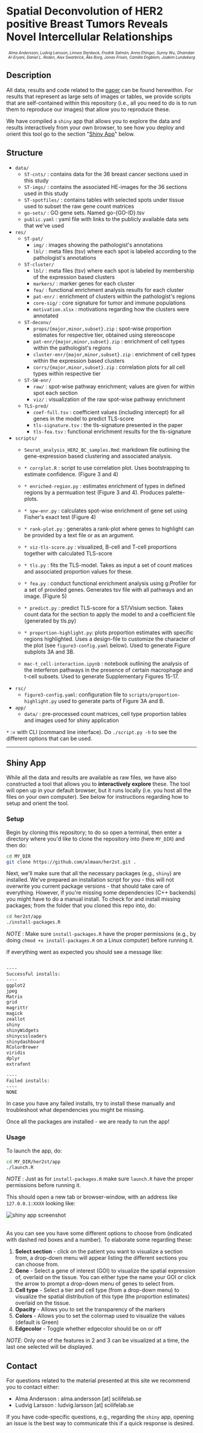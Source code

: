 # Spatial Deconvolution of HER2 positive Breast Tumors Reveals Novel Intercellular Relationships

<div align="center"><span style="font-size:10px;font-style:italic">Alma Andersson, Ludvig Larsson, Linnea Stenbeck, Fredrik Salmén, Anna Ehinger, Sunny Wu, Ghamdan Al-Eryani, Daniel L. Roden, Alex Swarbrick, Åke Borg, Jonas Frisén, Camilla Engblom, Joakim Lundeberg</div></span>

## Description


All data, results and code related to the [paper](biorxiv) can be found herewithin. For results that represent as large sets of images or tables, we provide scripts that are self-contained within this repository (i.e., all you need to do is to run them to reproduce our images) that allow you to reproduce these.

We have compiled a `shiny` app that allows you to explore the data and results interactively from your own browser, to see how you deploy and orient this tool go to the section "[Shiny App](#shiny-app)" below.

## Structure
* `data/`
    * `ST-cnts/` : contains data for the 36 breast cancer sections used in this study
    * `ST-imgs/` : contains the associated HE-images for the 36 sections used in this study
    * `ST-spotfiles/` : contains tables with selected spots under tissue used to subset the raw gene count matrices
    * `go-sets/` : GO gene sets. Named go-{GO-ID}.tsv
    * `public.yaml` : yaml file with links to the publicly available data sets that we've used
* `res/`
    * `ST-pat/`
        * `img/` : images showing the pathologist's annotations
        * `lbl/` : meta files (tsv) where each spot is labeled according to the pathologist's annotations
    * `ST-cluster/`
        * `lbl/` : meta files (tsv) where each spot is labeled by membership of the expression based clusters
        * `markers/` : marker genes for each cluster
        * `fea/` : functional enrichment analysis results for each cluster
        * `pat-enr/` : enrichment of clusters within the pathologist's regions
        * `core-sig/` : core signature for tumor and immune populations
        * `motivation.xlsx` : motivations regarding how the clusters were annotated
    * `ST-deconv/` 
        * `props/{major,minor,subset}.zip` : spot-wise proportion estimates for respective tier, obtained using stereoscope 
        * `pat-enr/{major,minor,subset}.zip` : enrichment of cell types within the pathologist's regions
        * `cluster-enr/{major,minor,subset}.zip` : enrichment of cell types within the expression based clusters 
        * `corrs/{major,minor,subset}.zip` : correlation plots for all cell types within respective tier
    * `ST-SW-enr/`
        * `raw/` : spot-wise pathway enrichment; values are given for within spot each section 
        * `viz/` : visualization of the raw spot-wise pathway enrichment
    * `TLS-pred/`
        * `coef-full.tsv` : coefficient values (including intercept) for all genes in the model to predict TLS-score
        * `tls-signature.tsv` : the tls-signature presented in the paper
        * `tls-fea.tsv` : functional enrichment results for the tls-signature
* `scripts/`
    * `Seurat_analysis_HER2_BC_samples.Rmd`: markdown file outlining the gene-expression based clustering and associated analysis.
    * `* corrplot.R` : script to use correlation plot. Uses bootstrapping to estimate confidence. (Figure 3 and 4)
    *  `* enriched-region.py` : estimates enrichment of types in defined regions by a permuation test (Figure 3 and 4). Produces palette-plots.
    * `* spw-enr.py` : calculates spot-wise enrichment of gene set using Fisher's exact test (Figure 4)
    * `* rank-plot.py` : generates a rank-plot where genes to highlight can be provided by a text file or as an argument.

    * `* viz-tls-score.py` : visualized, B-cell and T-cell proportions together with calculated TLS-score
    * `* tls.py` :  fits the TLS-model. Takes as input a set of count matices and associated proportion values for these. 
    * `* fea.py` :  conduct functional enrichment analysis using g:Profiler for a set of provided genes. Generates tsv file with all pathways and an image. (Figure 5)
    * `* predict.py` : predict TLS-score for a ST/Visium section. Takes count data for the section to apply the model to and a coefficient file (generated by tls.py)
    * `* proportion-highlight.py`: plots proportion estimates with specific regions highlighted. Uses a design-file to customize the character of the plot (see `figure3-config.yaml` below). Used to generate Figure subplots 3A and 3B.
    * `mac-t_cell-interaction.ipynb` : notebook outlining the analysis of the interferon pathways in the presence of certain macrophage and t-cell subsets. Used to generate Supplementary Figures 15-17.
* `rsc/`
    * `figure3-config.yaml`: configuration file to `scripts/proportion-highlight.py` used to generate parts of Figure 3A and B.
* `app/`
    * `data/` : pre-processed count matrices, cell type proportion tables and images used for shiny application

`*` := with CLI (command line interface). Do ```./script.py -h``` to see the different options that can be used.

<hr>

## Shiny App 

While all the data and results are available as raw files, we have also constructed a tool that allows you to **interactively explore** these. The tool will open up in your default browser, but it runs locally (i.e. you host all the files on your own computer). See below for instructions regarding how to setup and orient the tool.


### Setup

Begin by cloning this repository; to do so open a terminal, then enter a directory where you'd like to clone the repository into (here `MY_DIR`) and then do:

```sh
cd MY_DIR
git clone https://github.com/almaan/her2st.git .
```

Next, we'll make sure that all the necessary packages (e.g., `shiny`) are installed. We've prepared an installation script for you - this will not overwrite you current package versions - that should take care of everything. However, if you're missing some dependencies (C++ backends) you might have to do a manual install. To check for and install missing packages; from the folder that you cloned this repo into, do:

```sh
cd her2st/app
./install-packages.R

```

_NOTE_ : Make sure `install-packages.R` have the proper permissions (e.g., by doing `chmod +x install-packages.R` on a Linux computer) before running it.

If everything went as expected you should see a message like:

```sh

----
Successful installs:
----
ggplot2
jpeg
Matrix
grid
magrittr
magick
zeallot
shiny
shinyWidgets
shinycssloaders
shinydashboard
RColorBrewer
viridis
dplyr
extrafont

----
Failed installs:
----
NONE

```

In case you have any failed installs, try to install these manually and troubleshoot what dependencies you might be missing. 

Once all the packages are installed - we are ready to run the app!

### Usage 

To launch the app, do:

```sh
cd MY_DIR/her2st/app
./launch.R
```
_NOTE_ : Just as for `install-packages.R` make sure `launch.R` have the proper permissions before running it.

This should open a new tab or browser-window, with an address like `127.0.0.1:XXXX` looking like:

<img src=imgs/shiny-guide.png alt="shiny app screenshot"><br>
<br>

As you can see you have some different options to choose from (indicated with dashed red boxes and a number). To elaborate some regarding these:

1. **Select section** - click on the patient you want to visualize a section from, a drop-down menu will appear listing the different sections you can choose from.
2. **Gene** - Select a gene of interest (GOI) to visualize the spatial expression of, overlaid on the tissue. You can either type the name your GOI or click the arrow to prompt a drop-down menu of genes to select from.
3. **Cell type** -  Select a tier and cell type (from a drop-down menu) to visualize the spatial distribution of this type (the proportion estimates) overlaid on the tissue.
4. **Opacity** - Allows you to set the transparency of the markers
5. **Colors** - Allows you to set the colormap used to visualize the values (default is Green)
6. **Edgecolor** - Toggle whether edgecolor should be on or off

_NOTE_: Only one of the features in 2 and 3 can be visualized at a time, the last one selected will be displayed.

## Contact

For questions related to the material presented at this site we recommend you to contact either:

* Alma Andersson : alma.andersson [at] scilifelab.se
* Ludvig Larsson : ludvig.larsson [at] scilifelab.se

If you have code-specific questions, e.g., regarding the `shiny` app, opening an issue is the best way to communicate this if a quick response is desired.

